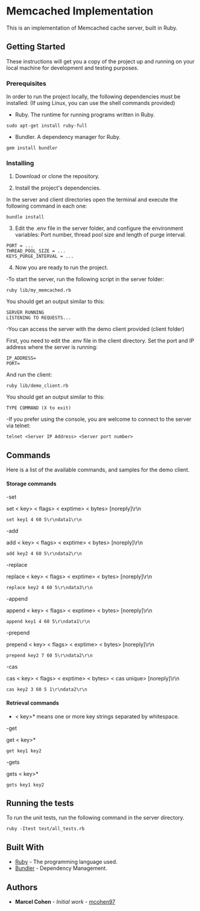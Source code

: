 # Memcached Implementation

This is an implementation of Memcached cache server, built in Ruby.

## Getting Started

These instructions will get you a copy of the project up and running on your local machine for development and testing purposes.

### Prerequisites

In order to run the project locally, the following dependencies must be installed:
(If using Linux, you can use the shell commands provided)

- Ruby.
The runtime for running programs written in Ruby.

```
sudo apt-get install ruby-full
```

- Bundler.
A dependency manager for Ruby.

```
gem install bundler
```


### Installing

1. Download or clone the repository.

2. Install the project's dependencies.

In the server and client directories open the terminal and execute the following command in each one:

```
bundle install
```

3. Edit the .env file in the server folder, and configure the environment variables: Port number, thread pool size and length of purge interval.

```
PORT = ...
THREAD_POOL_SIZE = ...
KEYS_PURGE_INTERVAL = ...
```

4. Now you are ready to run the project.

-To start the server, run the following script in the server folder:

```
ruby lib/my_memcached.rb
```

You should get an output similar to this:

```
SERVER RUNNING
LISTENING TO REQUESTS...
```

-You can access the server with the demo client provided (client folder)

First, you need to edit the .env file in the client directory. Set the port and IP address where the server is running:

```
IP_ADDRESS= 
PORT=
```

And run the client:

```
ruby lib/demo_client.rb
```

You should get an output similar to this:

```
TYPE COMMAND (X to exit)
```

-If you prefer using the console, you are welcome to connect to the server via telnet:

```
telnet <Server IP Address> <Server port number>
```

## Commands
Here is a list of the available commands, and samples for the demo client.

#### Storage commands

-set

set < key> < flags> < exptime> < bytes> [noreply]\r\n

```
set key1 4 60 5\r\ndata1\r\n
```

-add

add < key> < flags> < exptime> < bytes> [noreply]\r\n

```
add key2 4 60 5\r\ndata2\r\n
```

-replace

replace < key> < flags> < exptime> < bytes> [noreply]\r\n

```
replace key2 4 60 5\r\ndata3\r\n
```

-append

append < key> < flags> < exptime> < bytes> [noreply]\r\n

```
append key1 4 60 5\r\ndata1\r\n
```

-prepend

prepend < key> < flags> < exptime> < bytes> [noreply]\r\n

```
prepend key2 7 60 5\r\ndata2\r\n
```

-cas

cas < key> < flags> < exptime> < bytes> < cas unique> [noreply]\r\n

```
cas key2 3 60 5 1\r\ndata2\r\n
```


#### Retrieval commands

- < key>* means one or more key strings separated by whitespace.

-get

get < key>*

```
get key1 key2
```

-gets

gets < key>*

```
gets key1 key2
```

## Running the tests

To run the unit tests, run the following command in the server directory.

```
ruby -Itest test/all_tests.rb
```

## Built With

* [Ruby](https://www.ruby-lang.org/en/documentation/) - The programming language used.
* [Bundler](https://bundler.io/) - Dependency Management.


## Authors

* **Marcel Cohen** - *Initial work* - [mcohen97](https://github.com/mcohen97)






